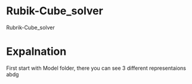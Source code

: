 # Rubik-Cube_solver
Rubrik-Cube_solver

# Expalnation
First start with Model folder, there you can see 3 different representaions
abdg
